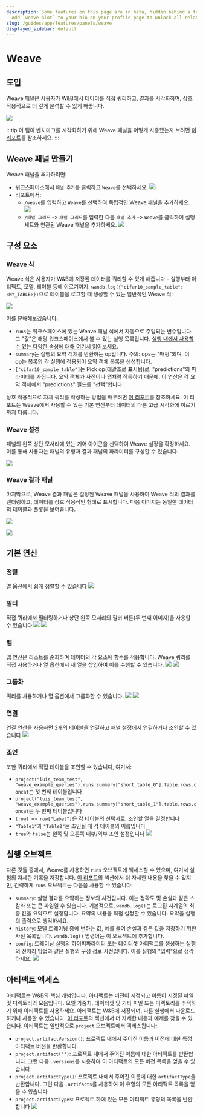 ```yaml
---
description: Some features on this page are in beta, hidden behind a feature flag.
  Add `weave-plot` to your bio on your profile page to unlock all related features.
slug: /guides/app/features/panels/weave
displayed_sidebar: default
---
```


# Weave

## 도입

Weave 패널은 사용자가 W&B에서 데이터를 직접 쿼리하고, 결과를 시각화하며, 상호 작용적으로 더 깊게 분석할 수 있게 해줍니다.

![](/images/weave/pretty_panel.png)

:::tip
이 팀이 벤치마크를 시각화하기 위해 Weave 패널을 어떻게 사용했는지 보려면 [이 리포트](http://wandb.me/keras-xla-benchmark)를 참조하세요.
:::

## Weave 패널 만들기

Weave 패널을 추가하려면:

* 워크스페이스에서 `패널 추가`를 클릭하고 `Weave`를 선택하세요.
![](/images/weave/add_weave_panel_workspace.png)
* 리포트에서:
  * `/weave`를 입력하고 `Weave`를 선택하여 독립적인 Weave 패널을 추가하세요.
  ![](/images/weave/add_weave_panel_report_1.png)
  * `/패널 그리드` -> `패널 그리드`를 입력한 다음 `패널 추가` -> `Weave`를 클릭하여 실행 세트와 연관된 Weave 패널을 추가하세요.
  ![](/images/weave/add_weave_panel_report_2.png)

## 구성 요소

### Weave 식

Weave 식은 사용자가 W&B에 저장된 데이터를 쿼리할 수 있게 해줍니다 - 실행부터 아티팩트, 모델, 테이블 등에 이르기까지. `wandb.log({"cifar10_sample_table":<MY_TABLE>})`으로 테이블을 로그할 때 생성할 수 있는 일반적인 Weave 식:

![](/images/weave/basic_weave_expression.png)

이를 분해해보겠습니다:

* `runs`는 워크스페이스에 있는 Weave 패널 식에서 자동으로 주입되는 변수입니다. 그 "값"은 해당 워크스페이스에서 볼 수 있는 실행 목록입니다. [실행 내에서 사용할 수 있는 다양한 속성에 대해 여기서 읽어보세요](../../../../track/public-api-guide.md#understanding-the-different-attributes).
* `summary`는 실행의 요약 객체를 반환하는 op입니다. 주의: ops는 "매핑"되며, 이 op는 목록의 각 실행에 적용되어 요약 객체 목록을 생성합니다.
* `["cifar10_sample_table"]`는 Pick op(대괄호로 표시됨)로, "predictions"의 파라미터를 가집니다. 요약 객체가 사전이나 맵처럼 작동하기 때문에, 이 연산은 각 요약 객체에서 "predictions" 필드를 "선택"합니다.

상호 작용적으로 자체 쿼리를 작성하는 방법을 배우려면 [이 리포트](https://wandb.ai/luis_team_test/weave_example_queries/reports/Weave-queries---Vmlldzo1NzIxOTY2?accessToken=bvzq5hwooare9zy790yfl3oitutbvno2i6c2s81gk91750m53m2hdclj0jvryhcr)를 참조하세요. 이 리포트는 Weave에서 사용할 수 있는 기본 연산부터 데이터의 다른 고급 시각화에 이르기까지 다룹니다.

### Weave 설정

패널의 왼쪽 상단 모서리에 있는 기어 아이콘을 선택하여 Weave 설정을 확장하세요. 이를 통해 사용자는 패널의 유형과 결과 패널의 파라미터를 구성할 수 있습니다.

![](/images/weave/weave_panel_config.png)

### Weave 결과 패널

마지막으로, Weave 결과 패널은 설정된 Weave 패널을 사용하여 Weave 식의 결과를 렌더링하고, 데이터를 상호 작용적인 형태로 표시합니다. 다음 이미지는 동일한 데이터의 테이블과 플롯을 보여줍니다.

![](/images/weave/result_panel_table.png)

![](/images/weave/result_panel_plot.png)

## 기본 연산

### 정렬
열 옵션에서 쉽게 정렬할 수 있습니다
![](/images/weave/weave_sort.png)

### 필터
직접 쿼리에서 필터링하거나 상단 왼쪽 모서리의 필터 버튼(두 번째 이미지)을 사용할 수 있습니다
![](/images/weave/weave_filter_1.png)
![](/images/weave/weave_filter_2.png)

### 맵
맵 연산은 리스트를 순회하며 데이터의 각 요소에 함수를 적용합니다. Weave 쿼리를 직접 사용하거나 열 옵션에서 새 열을 삽입하여 이를 수행할 수 있습니다.
![](/images/weave/weave_map.png)
![](/images/weave/weave_map.gif)

### 그룹화
쿼리를 사용하거나 열 옵션에서 그룹화할 수 있습니다.
![](/images/weave/weave_groupby.png)
![](/images/weave/weave_groupby.gif)

### 연결
연결 연산을 사용하면 2개의 테이블을 연결하고 패널 설정에서 연결하거나 조인할 수 있습니다
![](/images/weave/weave_concat.gif)

### 조인
또한 쿼리에서 직접 테이블을 조인할 수 있습니다, 여기서:
* `project("luis_team_test", "weave_example_queries").runs.summary["short_table_0"].table.rows.concat`는 첫 번째 테이블입니다
* `project("luis_team_test", "weave_example_queries").runs.summary["short_table_1"].table.rows.concat`는 두 번째 테이블입니다
* `(row) => row["Label"]`은 각 테이블의 선택자로, 조인할 열을 결정합니다
* `"Table1"`과 `"Table2"`는 조인될 때 각 테이블의 이름입니다
* `true`와 `false`는 왼쪽 및 오른쪽 내부/외부 조인 설정입니다
![](/images/weave/weave_join.png)

## 실행 오브젝트
다른 것들 중에서, Weave를 사용하면 `runs` 오브젝트에 액세스할 수 있으며, 여기서 실험의 자세한 기록을 저장합니다. [이 리포트](https://wandb.ai/luis_team_test/weave_example_queries/reports/Weave-queries---Vmlldzo1NzIxOTY2?accessToken=bvzq5hwooare9zy790yfl3oitutbvno2i6c2s81gk91750m53m2hdclj0jvryhcr#3.-accessing-runs-object)의 섹션에서 더 자세한 내용을 찾을 수 있지만, 간략하게 `runs` 오브젝트는 다음을 사용할 수 있습니다:
* `summary`: 실행 결과를 요약하는 정보의 사전입니다. 이는 정확도 및 손실과 같은 스칼라 또는 큰 파일일 수 있습니다. 기본적으로, `wandb.log()`는 로그된 시계열의 최종 값을 요약으로 설정합니다. 요약의 내용을 직접 설정할 수 있습니다. 요약을 실행의 출력으로 생각하세요.
* `history`: 모델 트레이닝 중에 변하는 값, 예를 들어 손실과 같은 값을 저장하기 위한 사전 목록입니다. `wandb.log()` 명령어는 이 오브젝트에 추가합니다.
* `config`: 트레이닝 실행의 하이퍼파라미터 또는 데이터셋 아티팩트를 생성하는 실행의 전처리 방법과 같은 실행의 구성 정보 사전입니다. 이를 실행의 "입력"으로 생각하세요.
![](/images/weave/weave_runs_object.png)

## 아티팩트 엑세스

아티팩트는 W&B의 핵심 개념입니다. 아티팩트는 버전이 지정되고 이름이 지정된 파일 및 디렉토리의 모음입니다. 모델 가중치, 데이터셋 및 기타 파일 또는 디렉토리를 추적하기 위해 아티팩트를 사용하세요. 아티팩트는 W&B에 저장되며, 다른 실행에서 다운로드하거나 사용할 수 있습니다. [이 리포트](https://wandb.ai/luis_team_test/weave_example_queries/reports/Weave-queries---Vmlldzo1NzIxOTY2?accessToken=bvzq5hwooare9zy790yfl3oitutbvno2i6c2s81gk91750m53m2hdclj0jvryhcr#4.-accessing-artifacts)의 섹션에서 더 자세한 내용과 예제를 찾을 수 있습니다. 아티팩트는 일반적으로 `project` 오브젝트에서 액세스됩니다:
* `project.artifactVersion()`: 프로젝트 내에서 주어진 이름과 버전에 대한 특정 아티팩트 버전을 반환합니다
* `project.artifact("")`: 프로젝트 내에서 주어진 이름에 대한 아티팩트를 반환합니다. 그런 다음 `.versions`를 사용하여 이 아티팩트의 모든 버전 목록을 얻을 수 있습니다
* `project.artifactType()`: 프로젝트 내에서 주어진 이름에 대한 `artifactType`을 반환합니다. 그런 다음 `.artifacts`를 사용하여 이 유형의 모든 아티팩트 목록을 얻을 수 있습니다
* `project.artifactTypes`: 프로젝트 하에 있는 모든 아티팩트 유형의 목록을 반환합니다
![](/images/weave/weave_artifacts.png)